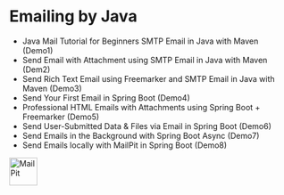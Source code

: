# Emailing by Java
* Java Mail Tutorial for Beginners SMTP Email in Java with Maven (Demo1)
* Send Email with Attachment using SMTP Email in Java with Maven (Dem2)
* Send Rich Text Email using Freemarker and SMTP Email in Java with Maven (Demo3)
* Send Your First Email in Spring Boot (Demo4)
* Professional HTML Emails with Attachments using Spring Boot + Freemarker (Demo5)
* Send User-Submitted Data & Files via Email in Spring Boot (Demo6)
* Send Emails in the Background with Spring Boot Async (Demo7)
* Send Emails locally with MailPit in Spring Boot (Demo8)



<a href="https://mailpit.axllent.org/docs/install" target="_blank">
    <img src="https://cdn.jsdelivr.net/gh/homarr-labs/dashboard-icons/svg/mailpit.svg" height="50"alt="MailPit" />
</a>

